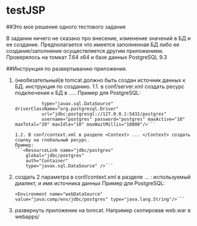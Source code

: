 # testJSP
##Это мое решение одного тестового задания

В задании ничего не сказано про внесение, изменение значений в БД и ее создание.
Предполагается что имеется заполненная БД либо ее создание/заполнение осуществляется другим приложением.
Проверялось на томкат  7.64 x64 и базе данных PostgreSQL 9.3

##Инструкция по развертыванию приложения.

1. (необязательный)в tomcat должно быть создан источник данных к БД.
инструкция по созданию.
    1.1. в conf/server.xml создать ресурс подключения к БД в <GlobalNamingResources>....</GlobalNamingResources>.
    Пример для PostgreSQL:
    ```<Resource name="jdbc/postgres" global="jdbc/postgres" auth="Container"
              type="javax.sql.DataSource" driverClassName="org.postgresql.Driver"
              url="jdbc:postgresql://127.0.0.1:5432/postgres"
              username="postgres" password="postgres" maxActive="10" maxTotal="20" maxIdle="10" maxWaitMillis="10000"/>```
              
    1.2. В conf/context.xml в разделе <Context> ... </Context> создать ссылку на глобальный ресурс.
    Пример: 
    ```<ResourceLink name="jdbc/postgres"
        global="jdbc/postgres"
        auth="Container"
        type="javax.sql.DataSource" />```

2. создать 2 параметрa в conf/context.xml в разделе <Context> ... </Context>: используемый диалект, и имя источника данных 
    Пример для PostgreSQL:
    ```<Environment name="webDialect" value="org.hibernate.dialect.PostgreSQLDialect" type="java.lang.String"/>
    <Environment name="webDataSource" value="java:comp/env/jdbc/postgres" type="java.lang.String"/>```

3. развернуть приложение на tomcat. Например скопировав web.war в webapps/
